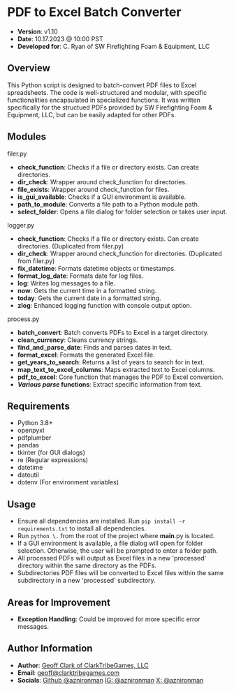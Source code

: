 # PDF to Excel Batch Converter
- **Version**: v1.10
- **Date**: 10.17.2023 @ 10:00 PST
- **Developed for**: C. Ryan of SW Firefighting Foam & Equipment, LLC

## Overview
This Python script is designed to batch-convert PDF files to Excel spreadsheets. The code is well-structured and modular, with specific functionalities encapsulated in specialized functions. It was written specifically for the structued PDFs provided by SW Firefighting Foam & Equipment, LLC, but can be easily adapted for other PDFs.

## Modules

filer.py

- **check_function**: Checks if a file or directory exists. Can create directories.
- **dir_check**: Wrapper around check_function for directories.
- **file_exists**: Wrapper around check_function for files.
- **is_gui_available**: Checks if a GUI environment is available.
- **path_to_module**: Converts a file path to a Python module path.
- **select_folder**: Opens a file dialog for folder selection or takes user input.

logger.py

- **check_function**: Checks if a file or directory exists. Can create directories. (Duplicated from filer.py)
- **dir_check**: Wrapper around check_function for directories. (Duplicated from filer.py)
- **fix_datetime**: Formats datetime objects or timestamps.
- **format_log_date**: Formats date for log files.
- **log**: Writes log messages to a file.
- **now**: Gets the current time in a formatted string.
- **today**: Gets the current date in a formatted string.
- **zlog**: Enhanced logging function with console output option.

process.py

- **batch_convert**: Batch converts PDFs to Excel in a target directory.
- **clean_currency**: Cleans currency strings.
- **find_and_parse_date**: Finds and parses dates in text.
- **format_excel**: Formats the generated Excel file.
- **get_years_to_search**: Returns a list of years to search for in text.
- **map_text_to_excel_columns**: Maps extracted text to Excel columns.
- **pdf_to_excel**: Core function that manages the PDF to Excel conversion.
- **_Various parse_ functions**: Extract specific information from text.

## Requirements
- Python 3.8+
- openpyxl
- pdfplumber
- pandas
- tkinter (for GUI dialogs)
- re (Regular expressions)
- datetime
- dateutil
- dotenv (For environment variables)

## Usage
- Ensure all dependencies are installed. Run `pip install -r requirements.txt` to install all dependencies.
- Run `python \.` from the root of the project where __main__.py is located.
- If a GUI environment is available, a file dialog will open for folder selection. Otherwise, the user will be prompted to enter a folder path.
- All processed PDFs will output as Excel files in a new 'processed' directory within the same directory as the PDFs.
- Subdirectories PDF files will be converted to Excel files within the same subdirectory in a new 'processed' subdirectory.

## Areas for Improvement
- **Exception Handling**: Could be improved for more specific error messages.

## Author Information
- **Author**: [Geoff Clark of ClarkTribeGames, LLC](https://clarktribegames.com)
- **Email**:  [geoff@clarktribegames.com](mailto:geoff@clarktribegames.com)
- **Socials**:
    [Github @aznironman](https://github.com/aznironman)
    [IG: @aznironman](https://instagram.com/aznironman)
    [X: @aznironman](https://www.twitter.com/aznironman)
